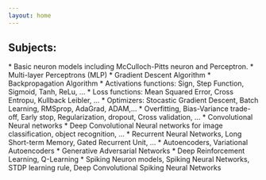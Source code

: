 ```yaml
---
layout: home
---
```


<h2>Subjects:</h2>
* Basic neuron models including McCulloch-Pitts neuron and Perceptron.
* Multi-layer Perceptrons (MLP)
* Gradient Descent Algorithm 
* Backpropagation Algorithm
* Activations functions: Sign, Step Function, Sigmoid, Tanh, ReLu, …
* Loss functions: Mean Squared Error, Cross Entropu, Kullback Leibler, …
* Optimizers: Stocastic Gradient Descent, Batch Learning, RMSprop, AdaGrad, ADAM,…
* Overfitting, Bias-Variance trade-off, Early stop, Regularization, dropout, Cross validation, …
* Convolutional Neural networks
* Deep Convolutional Neural networks for image classification, object recognition, …
* Recurrent Neural Networks, Long Short-term Memory, Gated Recurrent Unit, …
* Autoencoders, Variational Autoencoders
* Generative Adversarial Networks
* Deep Reinforcement Learning, Q-Learning
* Spiking Neuron models, Spiking Neural Networks, STDP learning rule, Deep Convolutional Spiking Neural Networks
